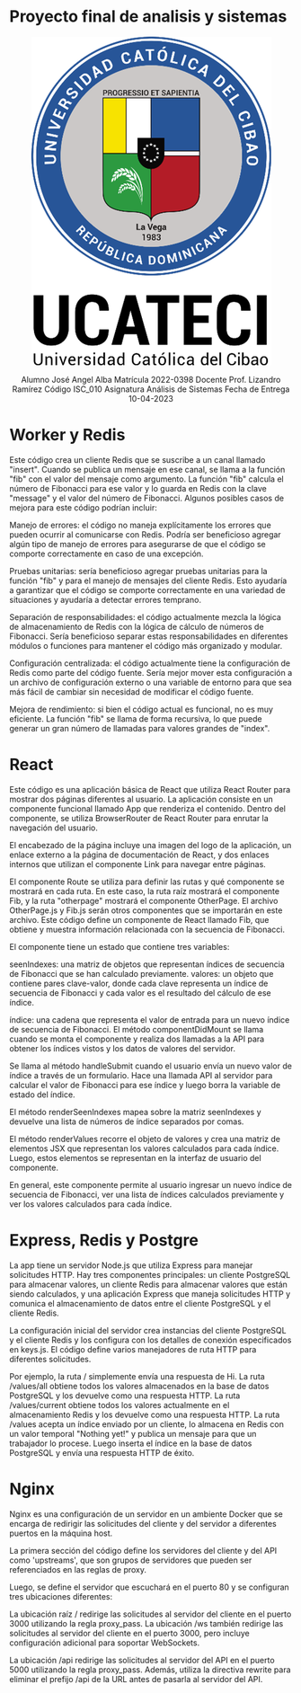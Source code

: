 # Proyecto final de analisis y sistemas
<p align="center">
  <img src="https://github.com/JoseAngelAlba/Examen-Final/blob/main/Imagen1.png" /></p>
<p align="center">
Alumno
José Angel Alba 
Matrícula
2022-0398
Docente
Prof. Lizandro Ramírez
Código 
ISC_010
Asignatura
Análisis de Sistemas
Fecha de Entrega
10-04-2023
</p>


# Worker y Redis
Este código crea un cliente Redis que se suscribe a un canal llamado "insert". Cuando se publica un mensaje en ese canal, se llama a la función "fib" con el valor del mensaje como argumento. La función "fib" calcula el número de Fibonacci para ese valor y lo guarda en Redis con la clave "message" y el valor del número de Fibonacci.
Algunos posibles casos de mejora para este código podrían incluir:

Manejo de errores: el código no maneja explícitamente los errores que pueden ocurrir al comunicarse con Redis. Podría ser beneficioso agregar algún tipo de manejo de errores para asegurarse de que el código se comporte correctamente en caso de una excepción.

Pruebas unitarias: sería beneficioso agregar pruebas unitarias para la función "fib" y para el manejo de mensajes del cliente Redis. Esto ayudaría a garantizar que el código se comporte correctamente en una variedad de situaciones y ayudaría a detectar errores temprano.

Separación de responsabilidades: el código actualmente mezcla la lógica de almacenamiento de Redis con la lógica de cálculo de números de Fibonacci. Sería beneficioso separar estas responsabilidades en diferentes módulos o funciones para mantener el código más organizado y modular.

Configuración centralizada: el código actualmente tiene la configuración de Redis como parte del código fuente. Sería mejor mover esta configuración a un archivo de configuración externo o una variable de entorno para que sea más fácil de cambiar sin necesidad de modificar el código fuente.

Mejora de rendimiento: si bien el código actual es funcional, no es muy eficiente. La función "fib" se llama de forma recursiva, lo que puede generar un gran número de llamadas para valores grandes de "index". 

# React
Este código es una aplicación básica de React que utiliza React Router para mostrar dos páginas diferentes al usuario.
La aplicación consiste en un componente funcional llamado App que renderiza el contenido. Dentro del componente, se utiliza BrowserRouter de React Router para enrutar la navegación del usuario.

El encabezado de la página incluye una imagen del logo de la aplicación, un enlace externo a la página de documentación de React, y dos enlaces internos que utilizan el componente Link para navegar entre páginas.

El componente Route se utiliza para definir las rutas y qué componente se mostrará en cada ruta. En este caso, la ruta raíz mostrará el componente Fib, y la ruta "otherpage" mostrará el componente OtherPage.
El archivo OtherPage.js y Fib.js serán otros componentes que se importarán en este archivo.
Este código define un componente de React llamado Fib, que obtiene y muestra información relacionada con la secuencia de Fibonacci.

El componente tiene un estado que contiene tres variables:

seenIndexes: una matriz de objetos que representan índices de secuencia de Fibonacci que se han calculado previamente.
valores: un objeto que contiene pares clave-valor, donde cada clave representa un índice de secuencia de Fibonacci y cada valor es el resultado del cálculo de ese índice.

índice: una cadena que representa el valor de entrada para un nuevo índice de secuencia de Fibonacci.
El método componentDidMount se llama cuando se monta el componente y realiza dos llamadas a la API para obtener los índices vistos y los datos de valores del servidor.

Se llama al método handleSubmit cuando el usuario envía un nuevo valor de índice a través de un formulario. Hace una llamada API al servidor para calcular el valor de Fibonacci para ese índice y luego borra la variable de estado del índice.

El método renderSeenIndexes mapea sobre la matriz seenIndexes y devuelve una lista de números de índice separados por comas.

El método renderValues recorre el objeto de valores y crea una matriz de elementos JSX que representan los valores calculados para cada índice. Luego, estos elementos se representan en la interfaz de usuario del componente.

En general, este componente permite al usuario ingresar un nuevo índice de secuencia de Fibonacci, ver una lista de índices calculados previamente y ver los valores calculados para cada índice.

# Express, Redis y Postgre
La app tiene un servidor Node.js que utiliza Express para manejar solicitudes HTTP. Hay tres componentes principales: un cliente PostgreSQL para almacenar valores, un cliente Redis para almacenar valores que están siendo calculados, y una aplicación Express que maneja solicitudes HTTP y comunica el almacenamiento de datos entre el cliente PostgreSQL y el cliente Redis.

La configuración inicial del servidor crea instancias del cliente PostgreSQL y el cliente Redis y los configura con los detalles de conexión especificados en keys.js.
El código define varios manejadores de ruta HTTP para diferentes solicitudes. 

Por ejemplo, la ruta / simplemente envía una respuesta de Hi. La ruta /values/all obtiene todos los valores almacenados en la base de datos PostgreSQL y los devuelve como una respuesta HTTP. La ruta /values/current obtiene todos los valores actualmente en el almacenamiento Redis y los devuelve como una respuesta HTTP. La ruta /values acepta un índice enviado por un cliente, lo almacena en Redis con un valor temporal "Nothing yet!" y publica un mensaje para que un trabajador lo procese. Luego inserta el índice en la base de datos PostgreSQL y envía una respuesta HTTP de éxito.

# Nginx
Nginx es una configuración de un servidor en un ambiente Docker que se encarga de redirigir las solicitudes del cliente y del servidor a diferentes puertos en la máquina host.

La primera sección del código define los servidores del cliente y del API como 'upstreams', que son grupos de servidores que pueden ser referenciados en las reglas de proxy.

Luego, se define el servidor que escuchará en el puerto 80 y se configuran tres ubicaciones diferentes:

La ubicación raíz / redirige las solicitudes al servidor del cliente en el puerto 3000 utilizando la regla proxy_pass.
La ubicación /ws también redirige las solicitudes al servidor del cliente en el puerto 3000, pero incluye configuración adicional para soportar WebSockets.

La ubicación /api redirige las solicitudes al servidor del API en el puerto 5000 utilizando la regla proxy_pass. Además, utiliza la directiva rewrite para eliminar el prefijo /api de la URL antes de pasarla al servidor del API.
